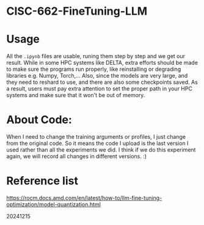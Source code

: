 # CISC-662-FineTuning-LLM



# Usage
All the `.ipynb` files are usable, runing them step by step and we get our result. While in some HPC systems like DELTA, extra efforts should be made to make sure the programs run properly, like reinstalling or degrading libraries e.g. Numpy, Torch,...
Also, since the models are very large, and they need to reshard to use, and there are also some checkpoints saved. As a result, users must pay extra attention to set the proper path in your HPC systems and make sure that it won't be out of memory.

# About Code:
When I need to change the training arguments or profiles, I just change from the original code. So it means the code I upload is the last version I used rather than all the experiments we did.
I think if we do this experiment again, we will record all changes in different versions. :)

# Reference list
https://rocm.docs.amd.com/en/latest/how-to/llm-fine-tuning-optimization/model-quantization.html

20241215

